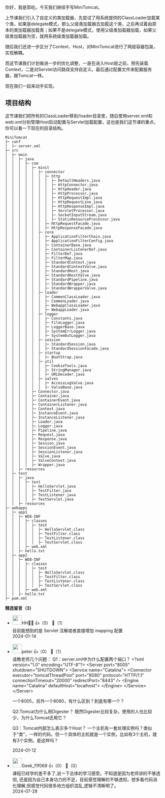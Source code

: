 你好，我是郭屹。今天我们继续手写MiniTomcat。

上节课我们引入了自定义的类加载器，先尝试了用系统提供的ClassLoader加载某个类，如果是delegate模式，那么父级类加载器去加载这个类，之后再试着由原本的类加载器加载类；如果不是delegate模式，使用父级类加载器加载，如果父级类加载器为空，就用系统级类加载器加载。

随后我们还进一步区分了Context、Host，对MiniTomcat进行了两层容器包装，实现解耦。

而这节课我们计划做进一步的优化调整，一是在进入Host层之前，预先装载Context，二是对Servlet访问路径支持自定义。最后通过配置文件来配置服务器，跟Tomcat一样。

现在我们一起来动手实现。

## 项目结构

这节课我们把所有的ClassLoader移到/loader目录里，随后使用server.xml和web.xml分别管理Host启动配置与Servlet加载配置，这也是我们这节课的重点，你可以看一下现在的目录结构。

```plain
MiniTomcat
├─ conf
│  ├─ server.xml
├─ src
│  ├─ main
│  │  ├─ java
│  │  │  ├─ com
│  │  │  │  ├─ minit
│  │  │  │  │  ├─ connector
│  │  │  │  │  │  ├─ http
│  │  │  │  │  │  │  ├─ DefaultHeaders.java
│  │  │  │  │  │  │  ├─ HttpConnector.java
│  │  │  │  │  │  │  ├─ HttpHeader.java
│  │  │  │  │  │  │  ├─ HttpProcessor.java
│  │  │  │  │  │  │  ├─ HttpRequestImpl.java
│  │  │  │  │  │  │  ├─ HttpRequestLine.java
│  │  │  │  │  │  │  ├─ HttpResponseImpl.java
│  │  │  │  │  │  │  ├─ ServletProcessor.java
│  │  │  │  │  │  │  ├─ SocketInputStream.java
│  │  │  │  │  │  │  ├─ StatisResourceProcessor.java
│  │  │  │  │  │  ├─ HttpRequestFacade.java
│  │  │  │  │  │  ├─ HttpResponseFacade.java
│  │  │  │  │  ├─ core
│  │  │  │  │  │  ├─ ApplicationFilterChain.java
│  │  │  │  │  │  ├─ ApplicationFilterConfig.java
│  │  │  │  │  │  ├─ ContainerBase.java
│  │  │  │  │  │  ├─ ContainerListenerDef.java
│  │  │  │  │  │  ├─ FilterDef.java
│  │  │  │  │  │  ├─ FilterMap.java
│  │  │  │  │  │  ├─ StandardContext.java
│  │  │  │  │  │  ├─ StandardContextValve.java
│  │  │  │  │  │  ├─ StandardHost.java
│  │  │  │  │  │  ├─ StandardHostValve.java
│  │  │  │  │  │  ├─ StandardPipeline.java
│  │  │  │  │  │  ├─ StandardWrapper.java
│  │  │  │  │  │  ├─ StandardWrapperValve.java
│  │  │  │  │  ├─ loader
│  │  │  │  │  │  ├─ CommonClassLoader.java
│  │  │  │  │  │  ├─ CommonLoader.java
│  │  │  │  │  │  ├─ WebappClassLoader.java
│  │  │  │  │  │  ├─ WebappLoader.java
│  │  │  │  │  ├─ logger
│  │  │  │  │  │  ├─ Constants.java
│  │  │  │  │  │  ├─ FileLogger.java
│  │  │  │  │  │  ├─ LoggerBase.java
│  │  │  │  │  │  ├─ SystemErrLogger.java
│  │  │  │  │  │  ├─ SystemOutLogger.java
│  │  │  │  │  ├─ session
│  │  │  │  │  │  ├─ StandardSession.java
│  │  │  │  │  │  ├─ StandardSessionFacade.java
│  │  │  │  │  ├─ startup
│  │  │  │  │  │  ├─ BootStrap.java
│  │  │  │  │  ├─ util
│  │  │  │  │  │  ├─ CookieTools.java
│  │  │  │  │  │  ├─ StringManager.java
│  │  │  │  │  │  ├─ URLDecoder.java
│  │  │  │  │  ├─ valves
│  │  │  │  │  │  ├─ AccessLogValve.java
│  │  │  │  │  │  ├─ ValveBase.java
│  │  │  │  ├─ Connector.java
│  │  │  │  ├─ Container.java
│  │  │  │  ├─ ContainerEvent.java
│  │  │  │  ├─ ContainerListener.java
│  │  │  │  ├─ Context.java
│  │  │  │  ├─ InstanceEvent.java
│  │  │  │  ├─ InstanceListener.java
│  │  │  │  ├─ Loader.java
│  │  │  │  ├─ Logger.java
│  │  │  │  ├─ Pipeline.java
│  │  │  │  ├─ Request.java
│  │  │  │  ├─ Response.java
│  │  │  │  ├─ Session.java
│  │  │  │  ├─ SessionEvent.java
│  │  │  │  ├─ SessionListener.java
│  │  │  │  ├─ Valve.java
│  │  │  │  ├─ ValveContext.java
│  │  │  │  ├─ Wrapper.java
│  │  ├─ resources
│  ├─ test
│  │  ├─ java
│  │  │  ├─ test
│  │  │  │  ├─ HelloServlet.java
│  │  │  │  ├─ TestFilter.java
│  │  │  │  ├─ TestListener.java
│  │  │  │  ├─ TestServlet.java
│  │  ├─ resources
├─ webapps
│  ├─ app1
│  │  ├─ WEB-INF
│  │  │  ├─ classes
│  │  │  │  ├─ test
│  │  │  │  │  ├─ HelloServlet.class
│  │  │  │  │  ├─ TestFilter.class
│  │  │  │  │  ├─ TestListener.class
│  │  │  │  │  ├─ TestServlet.class
│  │  │  ├─ web.xml
│  │  ├─ hello.txt
│  ├─ app2
│  │  ├─ WEB-INF
│  │  │  ├─ classes
│  │  │  │  ├─ test
│  │  │  │  │  ├─ HelloServlet.class
│  │  │  │  │  ├─ TestFilter.class
│  │  │  │  │  ├─ TestListener.class
│  │  │  │  │  ├─ TestServlet.class
│  │  │  ├─ web.xml
│  │  ├─ hello.txt
├─ pom.xml
```
<div><strong>精选留言（3）</strong></div><ul>
<li><img src="https://static001.geekbang.org/account/avatar/00/11/4c/6e/5435e214.jpg" width="30px"><span>HH🐷🐠</span> 👍（0） 💬（1）<div>目前能想到的是 Servlet 注解或者直接增加 mapping 配置</div>2024-01-14</li><br/><li><img src="https://static001.geekbang.org/account/avatar/00/10/25/87/f3a69d1b.jpg" width="30px"><span>peter</span> 👍（0） 💬（1）<div>请教老师几个问题：
Q1：server.xml中为什么配置两个端口？
&lt;?xml version=&quot;1.0&quot; encoding=&quot;UTF-8&quot;?&gt;
&lt;Server port=&quot;8005&quot; shutdown=&quot;SHUTDOWN&quot;&gt;
  &lt;Service name=&quot;Catalina&quot;&gt;
    &lt;Connector executor=&quot;tomcatThreadPool&quot;
               port=&quot;8080&quot; protocol=&quot;HTTP&#47;1.1&quot;
               connectionTimeout=&quot;20000&quot;
               redirectPort=&quot;8443&quot; &#47;&gt;
    &lt;Engine name=&quot;Catalina&quot; defaultHost=&quot;localhost&quot;&gt;
    &lt;&#47;Engine&gt;
  &lt;&#47;Service&gt;
&lt;&#47;Server&gt;

一个8005，另外一个8080，有什么区别？到底有哪一个？

Q2:Tomcat为什么用Digester？
既然Digester比较复杂，使用的人也比较少，为什么Tomcat还用它？

Q3：Tomcat内部怎么表示多个Host？
一个主机有一套处理实例吗？类似于“类”，一样的代码，但一个具体的主机就是一个实例，比如有3个主机，就有3个实例。是这样吗？</div>2024-01-12</li><br/><li><img src="" width="30px"><span>Geek_f1f069</span> 👍（0） 💬（0）<div>课程已经学的差不多了,说一下总体的学习感受。不知道是因为老师讲的不够透彻,
还是因为自己本身功力的不足，目前感觉理解的不够透彻，想多看代码消化理解,但感觉代码很多地方组织混乱,逻辑不清晰明了。</div>2024-07-28</li><br/>
</ul>